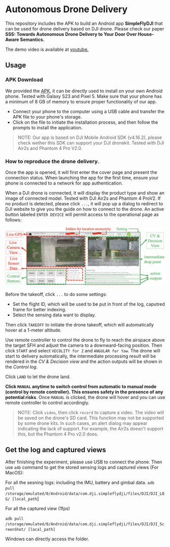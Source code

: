 # Autonomous Drone Delivery

This repository includes the APK to build an Android app __SimpleFlyDJI__ that can be used for drone delivery based on DJI drone. Please check our paper **SSS: Towards Autonomous Drone Delivery to Your Door Over House-Aware Semantics.** 

The demo video is available at [youtube.](https://www.youtube.com/watch?v=090d-8ZvHyw&list=PLLzN69of2f9bD5ZfPYhDpkAv-Pz2zI7Ac&index=1&t=11s.)


## Usage
### APK Download
We provided the [APK](https://mssn3.cs.purdue.edu/owncloud/index.php/f/4937012), it can be directly used to install on your own Android phone. Tested with Galaxy S23 and Pixel 5. Make sure that your phone has a minimum of 8 GB of memory to ensure proper functionality of our app. 

* Connect your phone to the computer using a USB cable and transfer the APK file to your phone's storage. 
* Click on the file to initiate the installation process, and then follow the prompts to install the application.

> NOTE: Our app is based on DJI Mobile Android SDK (v4.16.2), please check wether this SDK can support your DJI dronekit. Tested with DJI Air2s and Phantom 4 Pro V2.0.

### How to reproduce the drone delivery.
Once the app is opened, it will first enter the cover page and present the connection status. When launching the app for the first time, ensure your phone is connected to a network for app authentication. 

When a DJI drone is connected, it will display the product type and show an image of connected model. Tested with DJI Air2s and Phantom 4 ProV2. If no product is detected, please click `...`, it will pop up a dialog to redirect to DJI website to give you the guide on how to connect to the drone. An active button labeled `ENTER DEVICE` will permit access to the operational page as follows:

![](app.png)

Before the takeoff, click `...` to do some settings:

* Set the flight ID, which will be used to be put in front of the log, caputred frame for better indexing. 
* Select the sensing data want to display.

Then click `TAKEOFF` to initiate the drone takeoff, which will automatically hover at a 1-meter altitude.

Use remote controller to control the drone to fly to reach the airspace above the target SFH and adjust the camera to a downward-facing position. Then click `START` and select `VECOLITY for Z` and `ANGULAR for Yaw`. The drone will start to delivery automatically, the intermediate processing result will be rendered in the *CV & Decision view* and the action outputs will be shown in the *Control log*.

Click `LAND` to let the drone land.

**Click `MANUAL` anytime to switch control from automatic to manual mode (control by remote controller). This ensures safety in the presence of any potential risks**. Once `MANUAL` is clicked, the drone will hover and you can use remote controller to control accordingly.

> NOTE: Click `video`, then click `record` to capture a video. The video will be saved on the drone's SD card. This function may not be supported by some drone kits. In such cases, an alert dialog may appear indicating the lack of support. For example, the Air2s doesn't support this, but the Phantom 4 Pro v2.0 does.



## Get the log and captured views
After finishing the experiment, please use USB to connect the phone. Then use `adb` command to get the stored sensing logs and captured views (For MacOS):

For all the sesning logs: including the IMU, battery and gimbal data.
	`adb pull /storage/emulated/0/Android/data/com.dji.simpleflydji/files/DJI/DJI_LOG/ [local_path`]
	
For all the captured view (1fps)

`adb pull /storage/emulated/0/Android/data/com.dji.simpleflydji/files/DJI/DJI_ScreenShot/ [local_path]`

Windows can directly access the folder. 